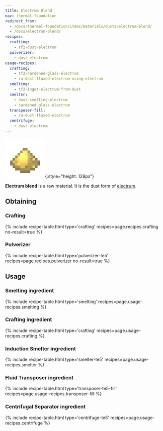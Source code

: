 ```yaml
---
title: Electrum Blend
nav: thermal-foundation
redirect_from:
  - /docs/thermal-foundation/items/materials/dusts/electrum-blend/
  - /docs/electrum-blend/
recipes:
  crafting:
    - tf2-dust-electrum
  pulverizer:
    - dust-electrum
usage-recipes:
  crafting:
    - tf2-hardened-glass-electrum
    - ra-dust-fluxed-electrum-using-electrum
  smelting:
    - tf2-ingot-electrum-from-dust
  smelter:
    - dust-smelting-electrum
    - hardened-glass-electrum
  transposer-fill:
    - ra-dust-fluxed-electrum
  centrifuge:
    - dust-electrum
---
```


![Electrum blend](/assets/images/thermal-foundation/dust-electrum.png){:style="height: 128px"}


**Electrum blend** is a raw material. It is the dust form of
[electrum](/docs/thermal-foundation/electrum-ingot/).


Obtaining
---------

### Crafting
{% include recipe-table.html type='crafting' recipes=page.recipes.crafting no-result=true %}

### Pulverizer
{% include recipe-table.html type='pulverizer-te5' recipes=page.recipes.pulverizer no-result=true %}


Usage
-----

### Smelting ingredient
{% include recipe-table.html type='smelting' recipes=page.usage-recipes.smelting %}

### Crafting ingredient
{% include recipe-table.html type='crafting' recipes=page.usage-recipes.crafting %}

### Induction Smelter ingredient
{% include recipe-table.html type='smelter-te5' recipes=page.usage-recipes.smelter %}

### Fluid Transposer ingredient
{% include recipe-table.html type='transposer-te5-fill' recipes=page.usage-recipes.transposer-fill %}

### Centrifugal Separator ingredient
{% include recipe-table.html type='centrifuge-te5' recipes=page.usage-recipes.centrifuge %}
